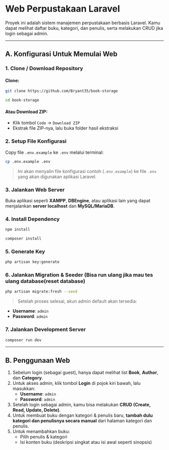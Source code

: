 
# Web Perpustakaan Laravel

Proyek ini adalah sistem manajemen perpustakaan berbasis Laravel. Kamu dapat melihat daftar buku, kategori, dan penulis, serta melakukan CRUD jika login sebagai admin.

---

## A. Konfigurasi Untuk Memulai Web

### 1. Clone / Download Repository
#### Clone:
```bash
git clone https://github.com/Bryant35/book-storage
```
```bash
cd book-storage
```


#### Atau Download ZIP:
- Klik tombol `Code` → `Download ZIP`
- Ekstrak file ZIP-nya, lalu buka folder hasil ekstraksi

### 2. Setup File Konfigurasi
Copy file `.env.example` ke `.env` melalui terminal:
```bash
cp .env.example .env
```
> Ini akan menyalin file konfigurasi contoh (`.env.example`) ke file `.env` yang akan digunakan aplikasi Laravel.

### 3. Jalankan Web Server
Buka aplikasi seperti **XAMPP**, **DBEngine**, atau aplikasi lain yang dapat menjalankan **server localhost** dan **MySQL/MariaDB**.

### 4. Install Dependency
```bash
npm install
```
```bash
composer install
```

### 5. Generate Key
```bash
php artisan key:generate
```

### 6. Jalankan Migration & Seeder (Bisa run ulang jika mau tes ulang database(reset database)
```bash
php artisan migrate:fresh --seed
```

> Setelah proses selesai, akun admin default akan tersedia:
- **Username**: `admin`
- **Password**: `admin`

### 7. Jalankan Development Server
```bash
composer run dev
```

---

## B. Penggunaan Web

1. Sebelum login (sebagai guest), hanya dapat melihat list **Book**, **Author**, dan **Category**.
2. Untuk akses admin, klik tombol **Login** di pojok kiri bawah, lalu masukkan:
   - **Username**: `admin`
   - **Password**: `admin`
3. Setelah login sebagai admin, kamu bisa melakukan **CRUD (Create, Read, Update, Delete)**.
4. Untuk membuat buku dengan kategori & penulis baru, **tambah dulu kategori dan penulisnya secara manual** dari halaman kategori dan penulis.
5. Untuk menambahkan buku:
   - Pilih penulis & kategori
   - Isi konten buku (deskripsi singkat atau isi awal seperti sinopsis)
